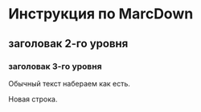 # Инструкция по MarcDown
## заголовак 2-го уровня 
### заголовак 3-го уровня

Обычный текст набераем как есть. 

Новая строка.
